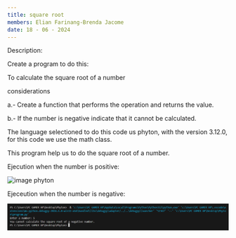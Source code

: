 ```yaml
---
title: square root
members: Elian Farinang-Brenda Jacome
date: 18 - 06 - 2024
---
```

Description: 

Create a program to do this:

To calculate the square root of a number

considerations

a.- Create a function that performs the operation and returns the value.

b.- If the number is negative indicate that it cannot be calculated.

The language selectioned to do this code us phyton, with the version 3.12.0, for this code we use the math class.

This program help us to do the square root of a number.

Ejecution when the number is positive:

![image phyton](https://github.com/Brendajacome/Square-root/assets/169933606/f51d53a7-4667-4098-956a-9894a8f7dff5)

Ejeceution when the number is negative:

![image phyton 2](https://github.com/Brendajacome/Square-root/blob/main/image%20phyton%202.png)

